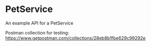 # PetService
An example API for a PetService

Postman collection for testing:
https://www.getpostman.com/collections/28eb8b1fbe629c99292e
